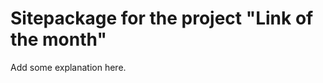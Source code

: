 Sitepackage for the project "Link of the month"
==============================================================

Add some explanation here.
